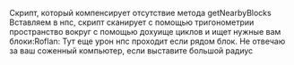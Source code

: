 Скрипт, который компенсирует отсутствие метода getNearbyBlocks
Вставляем в нпс, скрипт сканирует с помощью тригонометрии пространство вокруг с помощью дохуище циклов и ищет нужные вам блоки:Roflan: 
Тут еще урон нпс проходит если рядом блок. 
Не отвечаю за ваш соженный компьютер, если выставите большой радиус 